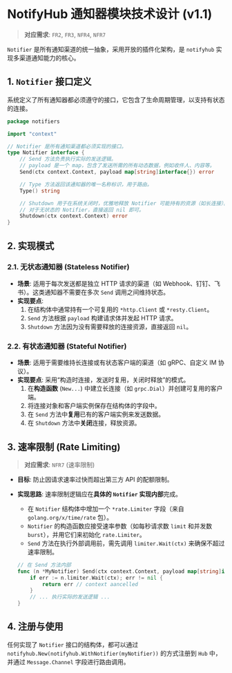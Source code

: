 # NotifyHub 通知器模块技术设计 (v1.1)

> **对应需求**: `FR2`, `FR3`, `NFR4`, `NFR7`

`Notifier` 是所有通知渠道的统一抽象，采用开放的插件化架构，是 `notifyhub` 实现多渠道通知能力的核心。

## 1. `Notifier` 接口定义

系统定义了所有通知器都必须遵守的接口，它包含了生命周期管理，以支持有状态的连接。

```go
package notifiers

import "context"

// Notifier 是所有通知渠道都必须实现的接口。
type Notifier interface {
    // Send 方法负责执行实际的发送逻辑。
    // payload 是一个 map，包含了发送所需的所有动态数据，例如收件人、内容等。
    Send(ctx context.Context, payload map[string]interface{}) error

    // Type 方法返回该通知器的唯一名称标识，用于路由。
    Type() string

    // Shutdown 用于在系统关闭时，优雅地释放 Notifier 可能持有的资源（如长连接）。
    // 对于无状态的 Notifier，直接返回 nil 即可。
    Shutdown(ctx context.Context) error
}
```

## 2. 实现模式

### 2.1. 无状态通知器 (Stateless Notifier)

*   **场景**: 适用于每次发送都是独立 HTTP 请求的渠道（如 Webhook、钉钉、飞书）。这类通知器不需要在多次 `Send` 调用之间维持状态。
*   **实现要点**:
    1.  在结构体中通常持有一个可复用的 `*http.Client` 或 `*resty.Client`。
    2.  `Send` 方法根据 `payload` 构建请求体并发起 HTTP 请求。
    3.  `Shutdown` 方法因为没有需要释放的连接资源，直接返回 `nil`。

### 2.2. 有状态通知器 (Stateful Notifier)

*   **场景**: 适用于需要维持长连接或有状态客户端的渠道（如 gRPC、自定义 IM 协议）。
*   **实现要点**: 采用“构造时连接，发送时复用，关闭时释放”的模式。
    1.  在**构造函数** (`New...`) 中建立长连接（如 `grpc.Dial`）并创建可复用的客户端。
    2.  将连接对象和客户端实例保存在结构体的字段中。
    3.  在 `Send` 方法中**复用**已有的客户端实例来发送数据。
    4.  在 `Shutdown` 方法中**关闭**连接，释放资源。

## 3. 速率限制 (Rate Limiting)

> **对应需求**: `NFR7` (速率限制)

*   **目标**: 防止因请求速率过快而超出第三方 API 的配额限制。
*   **实现思路**: 速率限制逻辑应在**具体的 `Notifier` 实现内部**完成。
    *   在 `Notifier` 结构体中增加一个 `*rate.Limiter` 字段（来自 `golang.org/x/time/rate` 包）。
    *   `Notifier` 的构造函数应接受速率参数（如每秒请求数 `limit` 和并发数 `burst`），并用它们来初始化 `rate.Limiter`。
    *   `Send` 方法在执行外部调用前，需先调用 `limiter.Wait(ctx)` 来确保不超过速率限制。

    ```go
    // 在 Send 方法内部
    func (n *MyNotifier) Send(ctx context.Context, payload map[string]interface{}) error {
        if err := n.limiter.Wait(ctx); err != nil {
            return err // context aancelled
        }
        // ... 执行实际的发送逻辑 ...
    }
    ```

## 4. 注册与使用

任何实现了 `Notifier` 接口的结构体，都可以通过 `notifyhub.New(notifyhub.WithNotifier(myNotifier))` 的方式注册到 `Hub` 中，并通过 `Message.Channel` 字段进行路由调用。
